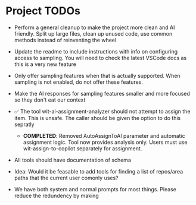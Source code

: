 # Project TODOs

- Perform a general cleanup to make the project more clean and AI friendly. Split up large files, clean up unused code, use common methods instead of reinventing the wheel

- Update the readme to include instructions with info on configuring access to sampling. You will need to check the latest VSCode docs as this is a very new feature

- Only offer sampling features when that is actually supported. When sampling is not enabled, do not offer these features.  

- Make the AI responses for sampling features smaller and more focused so they don't eat our context

- ✅ The tool wit-ai-assignment-analyzer should not attempt to assign the item. This is unsafe. The caller should be given the option to do this sepratly 
    - **COMPLETED**: Removed AutoAssignToAI parameter and automatic assignment logic. Tool now provides analysis only. Users must use wit-assign-to-copilot separately for assignment.

- All tools should have documentation of schema

- Idea: Would it be feasable to add tools for finding a list of repos/area paths that the current user comonly uses?

- We have both system and normal prompts for most things. Please reduce the redundency by making 